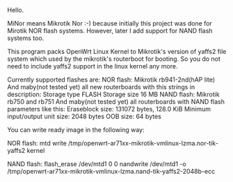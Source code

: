 Hello.

MiNor means Mikrotik Nor :-) because initially this project was done for Mirotik NOR flash systems.
However, later I add support for NAND flash systems too.

This program packs OpenWrt Linux Kernel to Mikrotik's version of yaffs2 file system which used by the mikrotik's routerboot for booting.
So you do not need to include yaffs2 support in the linux kernel any more.

Currently supported flashes are:
  NOR flash:
    Mikrotik rb941-2nd(hAP lite)
    And maby(not tested yet) all new routerboards with this strings in description:
      Storage type     FLASH
      Storage size     16 MB
  NAND flash:
    Mikrotik rb750 and rb751
    And maby(not tested yet) all routerboards with NAND flash parameters like this:
      Eraseblock size:                131072 bytes, 128.0 KiB
      Minimum input/output unit size: 2048 bytes
      OOB size:                       64 bytes

You can write ready image in the following way:

  NOR flash:
    mtd write /tmp/openwrt-ar71xx-mikrotik-vmlinux-lzma.nor-tik-yaffs2 kernel

  NAND flash:
     flash_erase /dev/mtd1 0 0
     nandwrite /dev/mtd1 -o /tmp/openwrt-ar71xx-mikrotik-vmlinux-lzma.nand-tik-yaffs2-2048b-ecc
